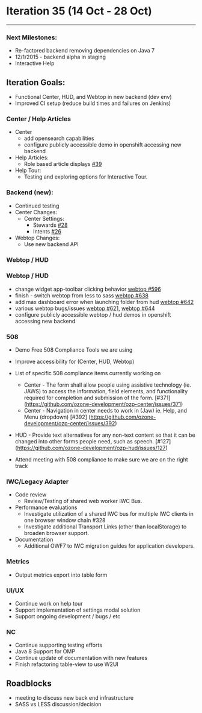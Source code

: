 # Iteration 35 (14 Oct - 28 Oct)

*** 
### Next Milestones:
* Re-factored backend removing dependencies on Java 7
* 12/1/2015 - backend alpha in staging  
* Interactive Help

## Iteration Goals:
*  Functional Center, HUD, and Webtop in new backend (dev env)
*  Improved CI setup (reduce build times and failures on Jenkins)

### Center / Help Articles
* Center
  * add opensearch capabilities
  * configure publicly accessible demo in openshift accessing new backend
* Help Articles:
  * Role based article displays [#39](https://github.com/ozone-development/ozp-help/issues/39)
* Help Tour:
  * Testing and exploring options for Interactive Tour.

### Backend (new):
* Continued testing
* Center Changes:
  * Center Settings:
    * Stewards [#28](https://github.com/ozone-development/ozp-backend/issues/28)
    * Intents [#26](https://github.com/ozone-development/ozp-backend/issues/26)
* Webtop Changes:
  * Use new backend API

### Webtop / HUD
### Webtop / HUD
* change widget app-toolbar clicking behavior [webtop #596](https://github.com/ozone-development/ozp-webtop/issues/596)
* finish - switch webtop from less to sass [webtop #638](https://github.com/ozone-development/ozp-webtop/issues/638)
* add max dashboard error when launching folder from hud [webtop #642](https://github.com/ozone-development/ozp-webtop/issues/642)
* various webtop bugs/issues [webtop #621](https://github.com/ozone-development/ozp-webtop/issues/621), [webtop #644](https://github.com/ozone-development/ozp-webtop/issues/644)
* configure publicly accessible webtop / hud demos in openshift accessing new backend

### 508
* Demo Free 508 Compliance Tools we are using 
* Improve accessibility for (Center, HUD, Webtop)
* List of specific 508 compliance items currently working on
    * Center - The form shall allow people using assistive technology (ie. JAWS) to access the information, field elements, and functionality required for completion and submission of the form. [#371] (https://github.com/ozone-development/ozp-center/issues/371)
    * Center - Navigation in center needs to work in (Jaw) ie. Help, and Menu (dropdown)
[#392] (https://github.com/ozone-development/ozp-center/issues/392)

* HUD - Provide text alternatives for any non-text content so that it can be changed into other forms people need, such as speech. [#127] (https://github.com/ozone-development/ozp-hud/issues/127)

* Attend meeting with 508 compliance to make sure we are on the right track
  
### IWC/Legacy Adapter
* Code review
   * Review/Testing of shared web worker IWC Bus.
* Performance evaluations
   * Investigate utilization of a shared IWC bus for multiple IWC clients in one browser window chain #328
   * Investigate additional Transport Links (other than localStorage) to broaden browser support.
* Documentation
   * Additional OWF7 to IWC migration guides for application developers.

### Metrics
* Output metrics export into table form

### UI/UX
* Continue work on help tour
* Support implementation of settings modal solution
* Support ongoing development / bugs / etc

### NC
* Continue supporting testing efforts
* Java 8 Support for OMP
* Continue update of documentation with new features
* Finish refactoring table-view to use W2UI
  
## Roadblocks
* meeting to discuss new back end infrastructure
* SASS vs LESS discussion/decision 